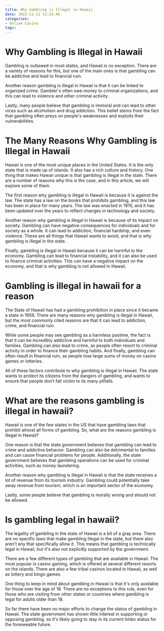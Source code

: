 ```yaml
---
title: Why Gambling is Illegal in Hawaii
date: 2022-11-11 11:23:46
categories:
- Online Casino
tags:
---
```



#  Why Gambling is Illegal in Hawaii

Gambling is outlawed in most states, and Hawaii is no exception. There are a variety of reasons for this, but one of the main ones is that gambling can be addictive and lead to financial ruin.

Another reason gambling is illegal in Hawaii is that it can be linked to organized crime. Gambler's often owe money to criminal organizations, and this can lead to violence and other criminal activity.

Lastly, many people believe that gambling is immoral and can lead to other vices such as alcoholism and drug addiction. This belief stems from the fact that gambling often preys on people's weaknesses and exploits their vulnerabilities.

#  The Many Reasons Why Gambling is Illegal in Hawaii

Hawaii is one of the most unique places in the United States. It is the only state that is made up of islands. It also has a rich culture and history. One thing that makes Hawaii unique is that gambling is illegal in the state. There are a number of reasons why this is the case, and in this article, we will explore some of them.

The first reason why gambling is illegal in Hawaii is because it is against the law. The state has a law on the books that prohibits gambling, and this law has been in place for many years. The law was enacted in 1910, and it has been updated over the years to reflect changes in technology and society.

Another reason why gambling is illegal in Hawaii is because of its impact on society. Gambling can have negative consequences for individuals and for society as a whole. It can lead to addiction, financial hardship, and even violence. These are all things that Hawaii wants to avoid, and that is why gambling is illegal in the state.

Finally, gambling is illegal in Hawaii because it can be harmful to the economy. Gambling can lead to financial instability, and it can also be used to finance criminal activities. This can have a negative impact on the economy, and that is why gambling is not allowed in Hawaii.

#  Gambling is illegal in hawaii for a reason

The State of Hawaii has had a gambling prohibition in place since it became a state in 1959. There are many reasons why gambling is illegal in Hawaii, but the most commonly cited reasons are that it can lead to addiction, crime, and financial ruin.

While some people may see gambling as a harmless pastime, the fact is that it can be incredibly addictive and harmful to both individuals and families. Gambling can also lead to crime, as people often resort to criminal activity in order to finance their gambling habits. And finally, gambling can often result in financial ruin, as people lose large sums of money on casino games or lotteries.

All of these factors contribute to why gambling is illegal in Hawaii. The state wants to protect its citizens from the dangers of gambling, and wants to ensure that people don’t fall victim to its many pitfalls.

#  What are the reasons gambling is illegal in hawaii?

Hawaii is one of the few states in the US that have gambling laws that prohibit almost all forms of gambling. So, what are the reasons gambling is illegal in Hawaii?

One reason is that the state government believes that gambling can lead to crime and addictive behavior. Gambling can also be detrimental to families and can cause financial problems for people. Additionally, the state government believes that gambling operations can be used for criminal activities, such as money laundering.

Another reason why gambling is illegal in Hawaii is that the state receives a lot of revenue from its tourism industry. Gambling could potentially take away revenue from tourism, which is an important sector of the economy.

Lastly, some people believe that gambling is morally wrong and should not be allowed.

#  Is gambling legal in hawaii?

The legality of gambling in the state of Hawaii is a bit of a gray area. There are no specific laws that make gambling illegal in the state, but there also aren't any that specifically allow it. This means that gambling is technically legal in Hawaii, but it's also not explicitly supported by the government.

There are a few different types of gambling that are available in Hawaii. The most popular is casino gaming, which is offered at several different resorts on the islands. There are also a few tribal casinos located in Hawaii, as well as lottery and bingo games.

One thing to keep in mind about gambling in Hawaii is that it's only available for those over the age of 18. There are no exceptions to this rule, even for those who are visiting from other states or countries where gambling is legal for adults older than 18.

So far there have been no major efforts to change the status of gambling in Hawaii. The state government has shown little interest in supporting or opposing gambling, so it's likely going to stay in its current limbo status for the foreseeable future.